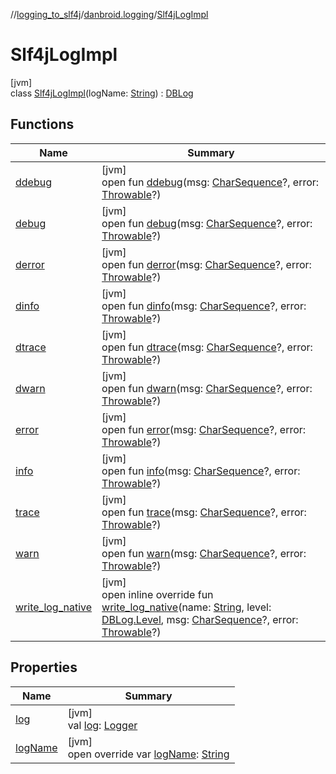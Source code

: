 //[logging_to_slf4j](../../../index.md)/[danbroid.logging](../index.md)/[Slf4jLogImpl](index.md)

# Slf4jLogImpl

[jvm]\
class [Slf4jLogImpl](index.md)(logName: [String](https://kotlinlang.org/api/latest/jvm/stdlib/kotlin/-string/index.html)) : [DBLog](../../../../logging_android/danbroid.logging/-d-b-log/index.md)

## Functions

| Name | Summary |
|---|---|
| [ddebug](index.md#1108575660%2FFunctions%2F775962926) | [jvm]<br>open fun [ddebug](index.md#1108575660%2FFunctions%2F775962926)(msg: [CharSequence](https://kotlinlang.org/api/latest/jvm/stdlib/kotlin/-char-sequence/index.html)?, error: [Throwable](https://kotlinlang.org/api/latest/jvm/stdlib/kotlin/-throwable/index.html)?) |
| [debug](index.md#1516113156%2FFunctions%2F775962926) | [jvm]<br>open fun [debug](index.md#1516113156%2FFunctions%2F775962926)(msg: [CharSequence](https://kotlinlang.org/api/latest/jvm/stdlib/kotlin/-char-sequence/index.html)?, error: [Throwable](https://kotlinlang.org/api/latest/jvm/stdlib/kotlin/-throwable/index.html)?) |
| [derror](index.md#1174120279%2FFunctions%2F775962926) | [jvm]<br>open fun [derror](index.md#1174120279%2FFunctions%2F775962926)(msg: [CharSequence](https://kotlinlang.org/api/latest/jvm/stdlib/kotlin/-char-sequence/index.html)?, error: [Throwable](https://kotlinlang.org/api/latest/jvm/stdlib/kotlin/-throwable/index.html)?) |
| [dinfo](index.md#678327397%2FFunctions%2F775962926) | [jvm]<br>open fun [dinfo](index.md#678327397%2FFunctions%2F775962926)(msg: [CharSequence](https://kotlinlang.org/api/latest/jvm/stdlib/kotlin/-char-sequence/index.html)?, error: [Throwable](https://kotlinlang.org/api/latest/jvm/stdlib/kotlin/-throwable/index.html)?) |
| [dtrace](index.md#1398707322%2FFunctions%2F775962926) | [jvm]<br>open fun [dtrace](index.md#1398707322%2FFunctions%2F775962926)(msg: [CharSequence](https://kotlinlang.org/api/latest/jvm/stdlib/kotlin/-char-sequence/index.html)?, error: [Throwable](https://kotlinlang.org/api/latest/jvm/stdlib/kotlin/-throwable/index.html)?) |
| [dwarn](index.md#-281941107%2FFunctions%2F775962926) | [jvm]<br>open fun [dwarn](index.md#-281941107%2FFunctions%2F775962926)(msg: [CharSequence](https://kotlinlang.org/api/latest/jvm/stdlib/kotlin/-char-sequence/index.html)?, error: [Throwable](https://kotlinlang.org/api/latest/jvm/stdlib/kotlin/-throwable/index.html)?) |
| [error](index.md#1581657775%2FFunctions%2F775962926) | [jvm]<br>open fun [error](index.md#1581657775%2FFunctions%2F775962926)(msg: [CharSequence](https://kotlinlang.org/api/latest/jvm/stdlib/kotlin/-char-sequence/index.html)?, error: [Throwable](https://kotlinlang.org/api/latest/jvm/stdlib/kotlin/-throwable/index.html)?) |
| [info](index.md#1938399757%2FFunctions%2F775962926) | [jvm]<br>open fun [info](index.md#1938399757%2FFunctions%2F775962926)(msg: [CharSequence](https://kotlinlang.org/api/latest/jvm/stdlib/kotlin/-char-sequence/index.html)?, error: [Throwable](https://kotlinlang.org/api/latest/jvm/stdlib/kotlin/-throwable/index.html)?) |
| [trace](index.md#1806244818%2FFunctions%2F775962926) | [jvm]<br>open fun [trace](index.md#1806244818%2FFunctions%2F775962926)(msg: [CharSequence](https://kotlinlang.org/api/latest/jvm/stdlib/kotlin/-char-sequence/index.html)?, error: [Throwable](https://kotlinlang.org/api/latest/jvm/stdlib/kotlin/-throwable/index.html)?) |
| [warn](index.md#978131253%2FFunctions%2F775962926) | [jvm]<br>open fun [warn](index.md#978131253%2FFunctions%2F775962926)(msg: [CharSequence](https://kotlinlang.org/api/latest/jvm/stdlib/kotlin/-char-sequence/index.html)?, error: [Throwable](https://kotlinlang.org/api/latest/jvm/stdlib/kotlin/-throwable/index.html)?) |
| [write_log_native](write_log_native.md) | [jvm]<br>open inline override fun [write_log_native](write_log_native.md)(name: [String](https://kotlinlang.org/api/latest/jvm/stdlib/kotlin/-string/index.html), level: [DBLog.Level](../../../../logging_android/danbroid.logging/-d-b-log/-level/index.md), msg: [CharSequence](https://kotlinlang.org/api/latest/jvm/stdlib/kotlin/-char-sequence/index.html)?, error: [Throwable](https://kotlinlang.org/api/latest/jvm/stdlib/kotlin/-throwable/index.html)?) |

## Properties

| Name | Summary |
|---|---|
| [log](log.md) | [jvm]<br>val [log](log.md): [Logger](../../../../logging_from_slf4j/org.slf4j/-logger/index.md) |
| [logName](log-name.md) | [jvm]<br>open override var [logName](log-name.md): [String](https://kotlinlang.org/api/latest/jvm/stdlib/kotlin/-string/index.html) |
